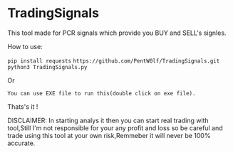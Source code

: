 # TradingSignals
This tool made for PCR signals which provide you BUY and SELL's signles.

How to use:

```pip install requests```
```https://github.com/PentW0lf/TradingSignals.git```
```python3 TradingSignals.py```

Or

```You can use EXE file to run this(double click on exe file).```

Thats's it !

DISCLAIMER:
In starting analys it then you can start real trading with tool,Still I'm not responsible for your any profit and loss so be careful and trade using this tool at your own risk,Remmeber it will never be 100% accurate.
